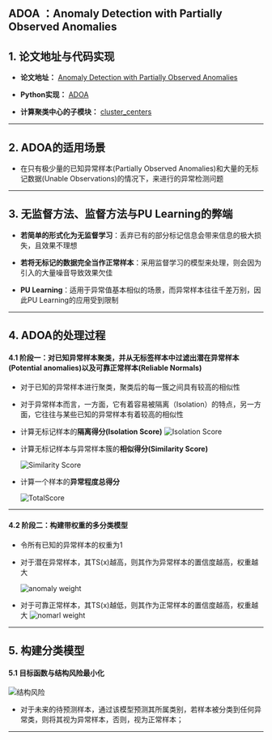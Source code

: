 ## ADOA ：Anomaly Detection with Partially Observed Anomalies

## 1. 论文地址与代码实现
- **论文地址：** [Anomaly Detection with Partially Observed Anomalies](https://github.com/Albertsr/Anomaly-Detection/blob/master/SemiSupervised-ADOA/Anomaly%20Detection%20with%20Partially%20Observed%20Anomalies.pdf)

- **Python实现：** [ADOA](https://github.com/Albertsr/Anomaly-Detection/blob/master/SemiSupervised-ADOA/ADOA.py)
  
- **计算聚类中心的子模块：** [cluster_centers](https://github.com/Albertsr/Anomaly-Detection/blob/master/SemiSupervised-ADOA/cluster_centers.py)

---

## 2. ADOA的适用场景
- 在只有极少量的已知异常样本(Partially Observed Anomalies)和大量的无标记数据(Unable Observations)的情况下，来进行的异常检测问题

---

## 3. 无监督方法、监督方法与PU Learning的弊端

- **若简单的形式化为无监督学习**：丢弃已有的部分标记信息会带来信息的极大损失，且效果不理想

- **若将无标记的数据完全当作正常样本**：采用监督学习的模型来处理，则会因为引入的大量噪音导致效果欠佳

- **PU Learning**：适用于异常值基本相似的场景，而异常样本往往千差万别，因此PU Learning的应用受到限制

---

## 4. ADOA的处理过程

#### 4.1 阶段一：对已知异常样本聚类，并从无标签样本中过滤出潜在异常样本(Potential anomalies)**以及**可靠正常样本(Reliable Normals)

- 对于已知的异常样本进行聚类，聚类后的每一簇之间具有较高的相似性

- 对于异常样本而言，一方面，它有着容易被隔离（Isolation）的特点，另一方面，它往往与某些已知的异常样本有着较高的相似性
 
- 计算无标记样本的**隔离得分(Isolation Score)** 
  ![Isolation Score](https://github.com/Albertsr/Anomaly-Detection/blob/master/SemiSupervised-ADOA/Pics/Isolation%20Score.jpg)


- 计算无标记样本与异常样本簇的**相似得分(Similarity Score)**

  ![Similarity Score](https://github.com/Albertsr/Anomaly-Detection/blob/master/SemiSupervised-ADOA/Pics/Similarity%20Score.jpg)

- 计算一个样本的**异常程度总得分**

  ![TotalScore](https://github.com/Albertsr/Anomaly-Detection/blob/master/SemiSupervised-ADOA/Pics/Total%20Score.jpg)

---

#### 4.2 阶段二：构建带权重的多分类模型

- 令所有已知的异常样本的权重为1
- 对于潜在异常样本，其TS(x)越高，则其作为异常样本的置信度越高，权重越大

  ![anomaly weight](https://github.com/Albertsr/Anomaly-Detection/blob/master/SemiSupervised-ADOA/Pics/%E5%BC%82%E5%B8%B8%E6%9D%83%E9%87%8D.jpg)
  
- 对于可靠正常样本，其TS(x)越低，则其作为正常样本的置信度越高，权重越大
  ![nomarl weight](https://github.com/Albertsr/Anomaly-Detection/blob/master/SemiSupervised-ADOA/Pics/%E6%AD%A3%E5%B8%B8%E6%9D%83%E9%87%8D.jpg)
   
---

## 5. 构建分类模型

#### 5.1 目标函数与结构风险最小化
![结构风险](https://github.com/Albertsr/Anomaly-Detection/blob/master/SemiSupervised-ADOA/Pics/%E7%BB%93%E6%9E%84%E9%A3%8E%E9%99%A9.jpg)

- 对于未来的待预测样本，通过该模型预测其所属类别，若样本被分类到任何异常类，则将其视为异常样本，否则，视为正常样本；

---
